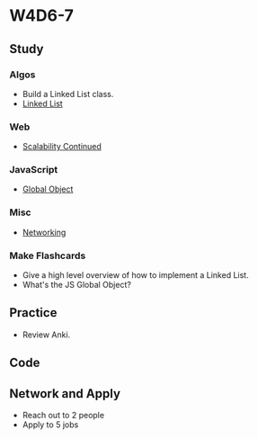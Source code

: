 # W4D6-7

## Study

### Algos 

- Build a Linked List class.
- [Linked List](http://wlowry88.github.io/blog/2014/08/20/linked-lists-in-ruby/)

### Web
- [Scalability Continued](https://www.youtube.com/watch?v=-W9F__D3oY4&t)

### JavaScript
- [Global Object](https://javascript.info/global-object)

### Misc
- [Networking](https://www.youtube.com/playlist?list=PLowKtXNTBypH19whXTVoG3oKSuOcw_XeW)

### Make Flashcards
- Give a high level overview of how to implement a Linked List.
- What's the JS Global Object?

## Practice

- Review Anki. 

## Code 

## Network and Apply 

- Reach out to 2 people
- Apply to 5 jobs 
